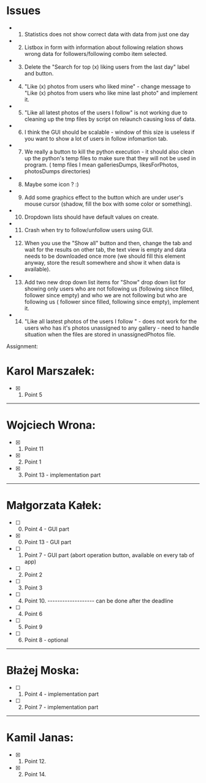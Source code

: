 # Issues
- 1. Statistics does not show correct data with data from just one day
- 2. Listbox in form with information about following relation shows wrong data for followers/following combo item selected.
- 3. Delete the "Search for top (x) liking users from the last day" label and button.
- 4. "Like (x) photos from users who liked mine" - change message to "Like (x) photos from users who like mine last photo" and implement it.
- 5. "Like all latest photos of the users I follow" is not working due to cleaning up the tmp files by script on relaunch causing loss of data.
- 6. I think the GUI should be scalable - window of this size is useless if you want to show a lot of users in follow infomartion tab.
- 7. We really a button to kill the python execution - it should also clean up the python's temp files to make sure that they will not be used in program. ( temp files I mean galleriesDumps, likesForPhotos, photosDumps directories)
- 8. Maybe some icon ? :)
- 9. Add some graphics effect to the button which are under user's mouse cursor (shadow, fill the box with some color or something). 
- 10. Dropdown lists should have default values on create. 
- 11. Crash when try to follow/unfollow users using GUI.
- 12. When you use the "Show all" button and then, change the tab and wait for the results on other tab, the text view is empty and data needs to be downloaded once more (we should fill this element anyway, store the result somewhere and show it when data is available).
- 13. Add two new drop down list items for "Show"  drop down list for showing only users who are not following us (following since filled, follower since empty) and who we are not following but who are following us ( follower since filled, following since empty), implement it. 
- 14. "Like all lastest photos of the users I follow " - does not work for the users who has it's photos unassigned to any gallery - need to handle situation when the files are stored in unassignedPhotos file. 

Assignment:
# Karol Marszałek: 
- [x] 1. Point 5
-------------------
# Wojciech Wrona:
- [x] 1. Point 11
- [x] 2. Point 1
- [x] 3. Point 13 - implementation part
-------------------
# Małgorzata Kałek:
- [ ] 0. Point 4 - GUI part 
- [x] 0. Point 13 - GUI part
- [ ] 1. Point 7 - GUI part (abort operation button, available on every tab of app)
- [ ] 2. Point 2
- [ ] 3. Point 3
- [ ] 4. Point 10.
------------------- can be done after the deadline
- [ ] 4. Point 6
- [ ] 5. Point 9
- [ ] 6. Point 8 - optional
-------------------
# Błażej Moska:
- [ ] 1. Point 4 - implementation part
- [ ] 2. Point 7 - implementation part
-------------------
# Kamil Janas:
- [x] 1. Point 12.
- [x] 2. Point 14. 
